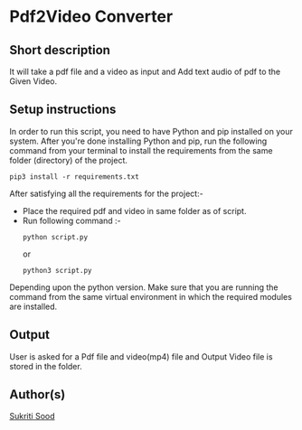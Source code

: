 # Pdf2Video Converter
## Short description
It will take a pdf file and a video as input and Add text audio of pdf to the Given Video.
## Setup instructions
In order to run this script, you need to have Python and pip installed on your system. After you're done installing Python and pip, run the following command from your terminal to install the requirements from the same folder (directory) of the project.
```
pip3 install -r requirements.txt
```

After satisfying all the requirements for the project:-

- Place the required pdf and video in same folder as of script.
- Run following command :-
    ```
    python script.py
    ```
    or
    ```
    python3 script.py
    ```
Depending upon the python version. Make sure that you are running the command from the same virtual environment in which the required modules are installed.


## Output
User is asked for a Pdf file and video(mp4) file and Output Video file is stored in the folder.


## Author(s)
[Sukriti Sood](https://github.com/Sukriti-sood)
